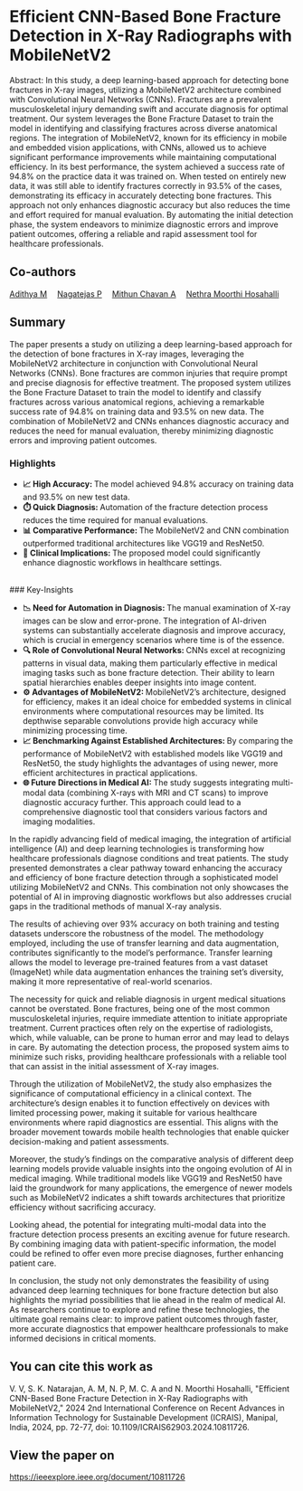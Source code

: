 # Efficient CNN-Based Bone Fracture Detection in X-Ray Radiographs with MobileNetV2
Abstract: In this study, a deep learning-based approach for detecting bone fractures in X-ray images, utilizing a MobileNetV2 architecture combined with Convolutional Neural Networks (CNNs). Fractures are a prevalent musculoskeletal injury demanding swift and accurate diagnosis for optimal treatment. Our system leverages the Bone Fracture Dataset to train the model in identifying and classifying fractures across diverse anatomical regions. The integration of MobileNetV2, known for its efficiency in mobile and embedded vision applications, with CNNs, allowed us to achieve significant performance improvements while maintaining computational efficiency. In its best performance, the system achieved a success rate of 94.8% on the practice data it was trained on. When tested on entirely new data, it was still able to identify fractures correctly in 93.5% of the cases, demonstrating its efficacy in accurately detecting bone fractures. This approach not only enhances diagnostic accuracy but also reduces the time and effort required for manual evaluation. By automating the initial detection phase, the system endeavors to minimize diagnostic errors and improve patient outcomes, offering a reliable and rapid assessment tool for healthcare professionals.<br>
## Co-authors
<a href="https://www.linkedin.com/in/adithya-m-93395a1a0/">Adithya M</a>&emsp;
<a href="https://www.linkedin.com/in/nagatejas-p-446870250/">Nagatejas P</a>&emsp;
<a href="https://www.linkedin.com/in/mithun-chavan-a-8b9198254/">Mithun Chavan A</a>&emsp;
<a href="https://www.linkedin.com/in/nethra-hosahalli-2a00b0262/">Nethra Moorthi Hosahalli</a>
## Summary
The paper presents a study on utilizing a deep learning-based approach for the detection of bone fractures in X-ray images, leveraging the MobileNetV2 architecture in conjunction with Convolutional Neural Networks (CNNs). Bone fractures are common injuries that require prompt and precise diagnosis for effective treatment. The proposed system utilizes the Bone Fracture Dataset to train the model to identify and classify fractures across various anatomical regions, achieving a remarkable success rate of 94.8% on training data and 93.5% on new data. The combination of MobileNetV2 and CNNs enhances diagnostic accuracy and reduces the need for manual evaluation, thereby minimizing diagnostic errors and improving patient outcomes.<br>
### Highlights
<ul>
  <li>
    <b>📈 High Accuracy: </b>The model achieved 94.8% accuracy on training data and 93.5% on new test data.
  </li>
  <li>
    <b>⏱️ Quick Diagnosis: </b>Automation of the fracture detection process reduces the time required for manual evaluations.
  </li>
  <li>
    <b>📊 Comparative Performance: </b>The MobileNetV2 and CNN combination outperformed traditional architectures like VGG19 and ResNet50.
  </li>
  <li>
    <b>🏥 Clinical Implications: </b>The proposed model could significantly enhance diagnostic workflows in healthcare settings.
  </li>
</ul><br>
### Key-Insights
<ul>
  <li>
    <b>📉 Need for Automation in Diagnosis: </b>The manual examination of X-ray images can be slow and error-prone. The integration of AI-driven systems can substantially accelerate diagnosis and improve accuracy, which is crucial in emergency scenarios where time is of the essence.
  </li>
  <li>
    <b>🔍 Role of Convolutional Neural Networks: </b>CNNs excel at recognizing patterns in visual data, making them particularly effective in medical imaging tasks such as bone fracture detection. Their ability to learn spatial hierarchies enables deeper insights into image content.
  </li>
  <li>
    <b>⚙️ Advantages of MobileNetV2: </b>MobileNetV2’s architecture, designed for efficiency, makes it an ideal choice for embedded systems in clinical environments where computational resources may be limited. Its depthwise separable convolutions provide high accuracy while minimizing processing time.
  </li>
  <li>
    <b>📈 Benchmarking Against Established Architectures: </b>By comparing the performance of MobileNetV2 with established models like VGG19 and ResNet50, the study highlights the advantages of using newer, more efficient architectures in practical applications.
  </li>
  <li>
    <b>🌐 Future Directions in Medical AI: </b>The study suggests integrating multi-modal data (combining X-rays with MRI and CT scans) to improve diagnostic accuracy further. This approach could lead to a comprehensive diagnostic tool that considers various factors and imaging modalities.
  </li>
</ul>

In the rapidly advancing field of medical imaging, the integration of artificial intelligence (AI) and deep learning technologies is transforming how healthcare professionals diagnose conditions and treat patients. The study presented demonstrates a clear pathway toward enhancing the accuracy and efficiency of bone fracture detection through a sophisticated model utilizing MobileNetV2 and CNNs. This combination not only showcases the potential of AI in improving diagnostic workflows but also addresses crucial gaps in the traditional methods of manual X-ray analysis.

The results of achieving over 93% accuracy on both training and testing datasets underscore the robustness of the model. The methodology employed, including the use of transfer learning and data augmentation, contributes significantly to the model’s performance. Transfer learning allows the model to leverage pre-trained features from a vast dataset (ImageNet) while data augmentation enhances the training set’s diversity, making it more representative of real-world scenarios.

The necessity for quick and reliable diagnosis in urgent medical situations cannot be overstated. Bone fractures, being one of the most common musculoskeletal injuries, require immediate attention to initiate appropriate treatment. Current practices often rely on the expertise of radiologists, which, while valuable, can be prone to human error and may lead to delays in care. By automating the detection process, the proposed system aims to minimize such risks, providing healthcare professionals with a reliable tool that can assist in the initial assessment of X-ray images.

Through the utilization of MobileNetV2, the study also emphasizes the significance of computational efficiency in a clinical context. The architecture’s design enables it to function effectively on devices with limited processing power, making it suitable for various healthcare environments where rapid diagnostics are essential. This aligns with the broader movement towards mobile health technologies that enable quicker decision-making and patient assessments.

Moreover, the study’s findings on the comparative analysis of different deep learning models provide valuable insights into the ongoing evolution of AI in medical imaging. While traditional models like VGG19 and ResNet50 have laid the groundwork for many applications, the emergence of newer models such as MobileNetV2 indicates a shift towards architectures that prioritize efficiency without sacrificing accuracy.

Looking ahead, the potential for integrating multi-modal data into the fracture detection process presents an exciting avenue for future research. By combining imaging data with patient-specific information, the model could be refined to offer even more precise diagnoses, further enhancing patient care.

In conclusion, the study not only demonstrates the feasibility of using advanced deep learning techniques for bone fracture detection but also highlights the myriad possibilities that lie ahead in the realm of medical AI. As researchers continue to explore and refine these technologies, the ultimate goal remains clear: to improve patient outcomes through faster, more accurate diagnostics that empower healthcare professionals to make informed decisions in critical moments.<br>
## You can cite this work as
V. V, S. K. Natarajan, A. M, N. P, M. C. A and N. Moorthi Hosahalli, "Efficient CNN-Based Bone Fracture Detection in X-Ray Radiographs with MobileNetV2," 2024 2nd International Conference on Recent Advances in Information Technology for Sustainable Development (ICRAIS), Manipal, India, 2024, pp. 72-77, doi: 10.1109/ICRAIS62903.2024.10811726.<br>
## View the paper on
<a href="https://ieeexplore.ieee.org/document/10811726">https://ieeexplore.ieee.org/document/10811726</a>

